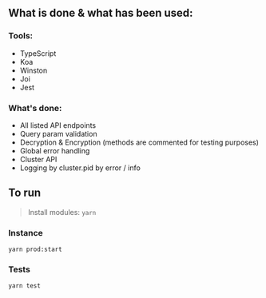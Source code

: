 ## What is done & what has been used:

### Tools:

- TypeScript
- Koa
- Winston
- Joi
- Jest

### What's done:

- All listed API endpoints
- Query param validation
- Decryption & Encryption (methods are commented for testing purposes)
- Global error handling
- Cluster API
- Logging by cluster.pid by error / info

## To run

> Install modules:
> `yarn`

### Instance

```shell
yarn prod:start
```

### Tests

```shell
yarn test
```
